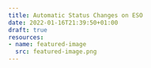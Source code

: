 ```yaml
---
title: Automatic Status Changes on ESO
date: 2022-01-16T21:39:50+01:00
draft: true
resources:
- name: featured-image
  src: featured-image.png
---
```


<!-- TODO summary -->

<!--more-->

<!-- TODO content -->
